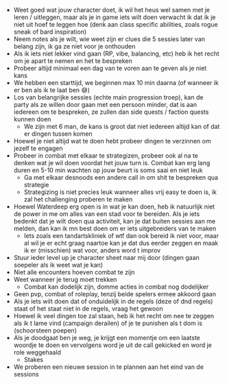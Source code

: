* Weet goed wat jouw character doet, ik wil het heus wel samen met je leren / uitleggen, maar als je in game iets wilt doen verwacht ik dat ik je niet uit hoef te leggen hoe (denk aan class specific abilities, zoals rogue sneak of bard inspiration)
* Neem notes als je wilt, wie weet zijn er clues die 5 sessies later van belang zijn, ik ga ze niet voor je onthouden
* Als ik iets niet lekker vind gaan (RP, vibe, balancing, etc) heb ik het recht om je apart te nemen en het te bespreken
* Probeer altijd minimaal een dag van te voren aan te geven als je niet kans
* We hebben een starttijd, we beginnen max 10 min daarna (of wanneer ik er ben als ik te laat ben 😅)
* Los van belangrijke sessies (echte main progression troep), kan de party als ze willen door gaan met een persoon minder, dat is aan iedereen om te bespreken, ze zullen dan side quests / faction quests kunnen doen
	* We zijn met 6 man, de kans is groot dat niet iedereen altijd kan of dat er dingen tussen komen 
* Hoewel je niet altijd wat te doen hebt probeer dingen te verzinnen om jezelf te engagen
* Probeer in combat met elkaar te strategizen, probeer ook al na te denken wat je wil doen voordat het jouw turn is. Combat kan erg lang duren en 5-10 min wachten op jouw beurt is soms saai en niet leuk
	* Ga met elkaar desnoods een andere call in om shit te bespreken qua strategie
	* Strategizing is niet precies leuk wanneer alles vrij easy te doen is, ik zal het challenging proberen te maken
* Hoewel Waterdeep erg open is in wat je kan doen, heb ik natuurlijk niet de power in me om alles van een stad voor te bereiden. Als je iets bedenkt dat je wilt doen qua activiteit, kan je dat buiten sessies aan me melden, dan kan ik mn best doen om er iets uitgebreiders van te maken
	* Iets zoals een tandartskliniek of wtf dan ook bereid ik niet voor, maar al wil je er echt graag naartoe kan je dat dus eerder zeggen en maak ik er (misschien) wat voor, anders word t improv
* Stuur ieder level up je character sheet naar mij door (dingen gaan soepeler als ik weet wat je kan)
* Niet alle encounters hoeven combat te zijn
* Weet wanneer je terug moet trekken 
	* Combat kan dodelijk zijn, domme acties in combat nog dodelijker
* Geen pvp, combat of roleplay, tenzij beide spelers ermee akkoord gaan
* Als je iets wilt doen dat of onduidelijk in de regels (deze of dnd regels) staat of het staat niet in de regels, vraag het gewoon
* Hoewel ik veel dingen toe zal staan, heb ik het recht om nee te zeggen als ik t lame vind (campaign derailen) of je te punishen als t dom is (schoorsteen poepen)
* Als je doodgaat ben je weg, je krijgt een momentje om een laatste woordje te doen en vervolgens word je uit de call gekicked en word je role weggehaald
	* Stakes
* We proberen een nieuwe session in te plannen aan het eind van de sessions